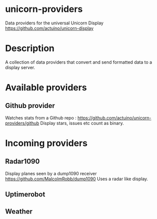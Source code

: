 # unicorn-providers
Data providers for the universal Unicorn Display https://github.com/actuino/unicorn-display 

# Description
A collection of data providers that convert and send formatted data to a display server.

# Available providers

## Github provider

Watches stats from a Github repo : https://github.com/actuino/unicorn-providers/github 
Display stars, issues etc count as binary.

# Incoming providers

## Radar1090

Display planes seen by a dump1090 receiver 
https://github.com/MalcolmRobb/dump1090
Uses a radar like display. 

## Uptimerobot

## Weather